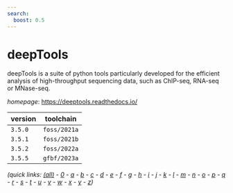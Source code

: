 ```yaml
---
search:
  boost: 0.5
---
```

# deepTools

deepTools is a suite of python tools particularly developed for the efficient analysis of  high-throughput sequencing data, such as ChIP-seq, RNA-seq or MNase-seq.

*homepage*: <https://deeptools.readthedocs.io/>

version | toolchain
--------|----------
``3.5.0`` | ``foss/2021a``
``3.5.1`` | ``foss/2021b``
``3.5.2`` | ``foss/2022a``
``3.5.5`` | ``gfbf/2023a``


*(quick links: [(all)](../index.md) - [0](../0/index.md) - [a](../a/index.md) - [b](../b/index.md) - [c](../c/index.md) - [d](../d/index.md) - [e](../e/index.md) - [f](../f/index.md) - [g](../g/index.md) - [h](../h/index.md) - [i](../i/index.md) - [j](../j/index.md) - [k](../k/index.md) - [l](../l/index.md) - [m](../m/index.md) - [n](../n/index.md) - [o](../o/index.md) - [p](../p/index.md) - [q](../q/index.md) - [r](../r/index.md) - [s](../s/index.md) - [t](../t/index.md) - [u](../u/index.md) - [v](../v/index.md) - [w](../w/index.md) - [x](../x/index.md) - [y](../y/index.md) - [z](../z/index.md))*

